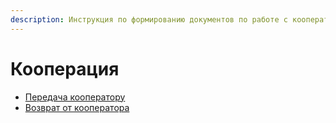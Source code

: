 ```yaml
---
description: Инструкция по формированию документов по работе с кооператором
---
```


# Кооперация

* [Передача кооператору](poluchenie-uslug/untitled-2.md)
* [Возврат от кооператора](poluchenie-uslug/vozvrat-materialov.md)
